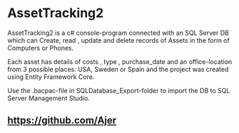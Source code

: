 # AssetTracking2
AssetTracking2 is a c# console-program connected with an SQL Server DB which can Create, read , update and delete records of Assets in the form of Computers or Phones.

Each asset has details of costs , type , purchase_date and an office-location from 3 possible places: USA, Sweden or Spain and the project was created using Entity Framework Core.

Use the .bacpac-file in SQLDatabase_Export-folder to import the DB to SQL Server Management Studio.
## https://github.com/Ajer
